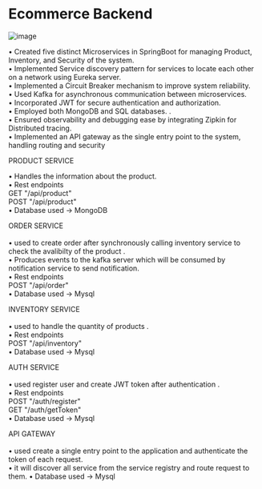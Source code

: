 # Ecommerce Backend



![image](https://github.com/prashant-kumar1330/Microservices-Project/assets/43280446/03873af3-00d8-4ff1-afe8-07f74db1c39b)

• Created five distinct Microservices in SpringBoot for managing Product,
Inventory, and Security of the system. <br>
• Implemented Service discovery pattern for services to locate each other on a
network using Eureka server. <br>
• Implemented a Circuit Breaker mechanism to improve system reliability. <br>
• Used Kafka for asynchronous communication between microservices. <br>
• Incorporated JWT for secure authentication and authorization. <br>
• Employed both MongoDB and SQL databases. . <br>
• Ensured observability and debugging ease by integrating Zipkin for
Distributed tracing. <br>
• Implemented an API gateway as the single entry point to the system, handling
routing and security <br>

PRODUCT SERVICE
   
  • Handles the information about the product.<br>
  • Rest endpoints <br>
    GET  "/api/product" <br>
    POST "/api/product" <br>
  • Database used -> MongoDB   <br>

  ORDER SERVICE <br> <br>
  • used to create order after synchronously calling inventory service to check the avalibilty of the product  . <br>
  • Produces events to the kafka server which will be consumed by notification service to send notification. <br>
  • Rest endpoints <br>
    POST "/api/order" <br>
  • Database used -> Mysql  <br>

  INVENTORY SERVICE <br> <br>
  • used to handle the quantity of products  . <br>
  • Rest endpoints <br>
    POST "/api/inventory" <br>
  • Database used -> Mysql  <br>

  AUTH SERVICE <br> <br>
  • used register user and create JWT token after authentication  . <br>
  • Rest endpoints <br>
    POST "/auth/register" <br>
    GET "/auth/getToken" <br>
  • Database used -> Mysql  <br>

  API GATEWAY <br> <br>
  • used create a single entry point to the application and authenticate the token of each request. <br>
  • it will discover all service from the service registry and route request to them.
  • Database used -> Mysql  <br>
  
   




